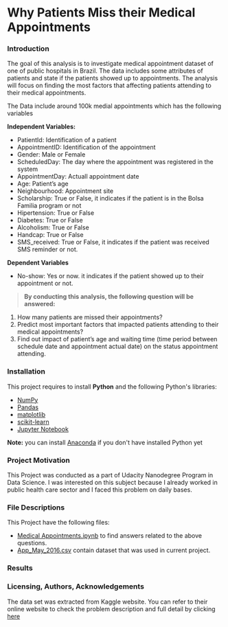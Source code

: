 # Why Patients Miss their Medical Appointments





### Introduction

  The goal of this analysis is to investigate medical appointment dataset of one of public hospitals in Brazil. The data includes some attributes of patients and state if the patients showed up to appointments. The analysis will focus on finding the most factors that affecting patients attending to their medical appointments.


The Data include around 100k medial appointments which has the following variables

**Independent Variables:**

- PatientId: Identification of a patient
- AppointmentID: Identification of the appointment
- Gender: Male or Female
- ScheduledDay: The day where the appointment was registered in the system
- AppointmentDay: Actuall appointment date
- Age: Patient’s age
- Neighbourhood: Appointment site
- Scholarship: True or False, it indicates if the patient is in the Bolsa Familia program or not
- Hipertension: True or False
- Diabetes: True or False
- Alcoholism: True or False
- Handcap: True or False
- SMS_received: True or False, it indicates if the patient was received SMS reminder or not.

**Dependent Variables**

- No-show: Yes or now. it indicates if the patient showed up to their appointment or not.




> **By conducting this analysis, the following question will be answered:**

1. How many patients are missed their appointments?
1. Predict most important factors that impacted patients attending to their medical appointments?
1. Find out impact of patient’s age and waiting time (time period between schedule date and appointment actual date) on the status appointment attending.




### Installation

This project requires to install **Python** and the following Python's libraries:

- [NumPy](http://www.numpy.org/)
- [Pandas](http://pandas.pydata.org/)
- [matplotlib](http://matplotlib.org/)
- [scikit-learn](http://scikit-learn.org/stable/)
- [Jupyter Notebook](http://ipython.org/notebook.html)

**Note:** you can install [Anaconda](http://continuum.io/downloads) if you don't have installed Python yet



### Project Motivation

This Project was conducted as a part of Udacity Nanodegree Program in Data Science. I was interested on this subject because I already worked in public health care sector and I faced this problem on daily bases.


### File Descriptions

This Project have the following files:

- [Medical Appointments.ipynb](https://github.com/ajmidana/Udacity_BlogProject/blob/master/Medical%20Appointments.ipynb) to find answers related to the above questions.
- [App_May_2016.csv](https://github.com/ajmidana/Udacity_BlogProject/blob/master/App_May_2016.csv) contain dataset that was used in current project.





### Results



### Licensing, Authors, Acknowledgements

The data set was extracted from Kaggle website. You can refer to their online website to check the problem description and full detail by clicking [here](https://www.kaggle.com/joniarroba/noshowappointments/home)
